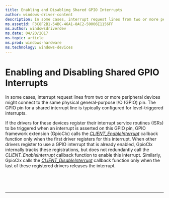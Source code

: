 ```yaml
---
title: Enabling and Disabling Shared GPIO Interrupts
author: windows-driver-content
description: In some cases, interrupt request lines from two or more peripheral devices might connect to the same physical general-purpose I/O (GPIO) pin. The GPIO pin for a shared interrupt line is typically configured for level-triggered interrupts.
ms.assetid: F3C8F2B1-54BC-46A1-8AC2-50006E1156FF
ms.author: windowsdriverdev
ms.date: 04/20/2017
ms.topic: article
ms.prod: windows-hardware
ms.technology: windows-devices
---
```


# Enabling and Disabling Shared GPIO Interrupts


In some cases, interrupt request lines from two or more peripheral devices might connect to the same physical general-purpose I/O (GPIO) pin. The GPIO pin for a shared interrupt line is typically configured for level-triggered interrupts.

If the drivers for these devices register their interrupt service routines (ISRs) to be triggered when an interrupt is asserted on this GPIO pin, GPIO framework extension (GpioClx) calls the [*CLIENT\_EnableInterrupt*](https://msdn.microsoft.com/library/windows/hardware/hh439377) callback function only when the first driver registers for this interrupt. When other drivers register to use a GPIO interrupt that is already enabled, GpioClx internally tracks these registrations, but does not redundantly call the *CLIENT\_EnableInterrupt* callback function to enable this interrupt. Similarly, GpioClx calls the [*CLIENT\_DisableInterrupt*](https://msdn.microsoft.com/library/windows/hardware/hh439371) callback function only when the last of these registered drivers releases the interrupt.

 

 


--------------------


